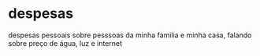 # despesas

despesas pessoais sobre pesssoas da minha familia e minha casa, falando sobre preço de água, luz e internet 
